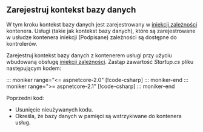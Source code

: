 ## <a name="register-the-database-context"></a>Zarejestruj kontekst bazy danych

W tym kroku kontekst bazy danych jest zarejestrowany w [iniekcji zależności](xref:fundamentals/dependency-injection) kontenera. Usługi (takie jak kontekst bazy danych), które są zarejestrowane w usłudze kontenera iniekcji (Podpisane) zależności są dostępne do kontrolerów.

Zarejestruj kontekst bazy danych z kontenerem usługi przy użyciu wbudowaną obsługę [iniekcji zależności](xref:fundamentals/dependency-injection). Zastąp zawartość *Startup.cs* pliku następującym kodem:

::: moniker range="<= aspnetcore-2.0"
[!code-csharp[](../../tutorials/first-web-api/samples/2.0/TodoApi/Startup.cs?highlight=2,4,12-13)]
::: moniker-end
::: moniker range=">= aspnetcore-2.1"
[!code-csharp[](../../tutorials/first-web-api/samples/2.1/TodoApi/Startup.cs?highlight=3,5,13-14)]
::: moniker-end

Poprzedni kod:

* Usunięcie nieużywanych kodu.
* Określa, że bazy danych w pamięci są wstrzykiwane do kontenera usług.